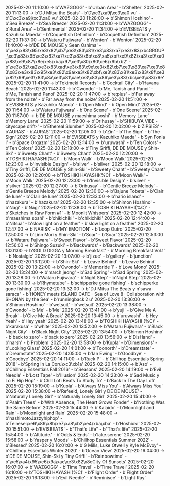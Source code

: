 2025-02-20 11:10:00 -> b'WAZGOGG' - b'Urban Area' - b'Shelter'
2025-02-20 11:13:00 -> b'DJ Mitsu the Beats' - b'D\xc3\xa9j\xc3\xa0 vu' - b'D\xc3\xa9j\xc3\xa0 vu'
2025-02-20 11:28:00 -> b'Shimon Hoshino' - b'Sea Breeze' - b'Sea Breeze'
2025-02-20 11:31:00 -> b'WAZGOGG' - b'Rural Area' - b'Sentimental'
2025-02-20 11:34:00 -> b'EVISBEATS y Kazuhiko Maeda' - b'Coquettish Definition' - b'Coquettish Definition'
2025-02-20 11:37:00 -> b'Wataru Fujiwara' - b'Wonton' - b'Wonton'
2025-02-20 11:40:00 -> b'DE DE MOUSE y Sean Oshima' - b'\xe3\x83\x95\xe3\x82\xb7\xe3\x83\x81\xe3\x83\xa7\xe3\x83\xbcGROUP_\xe3\x83\x95\xe3\x82\xa7\xe3\x83\x8b\xe8\xa5\xbf\xe9\x82\xa3\xe9\xa0\x88\xe9\x87\x8e\xe5\xba\x97\xe3\x80\x80\xe6\x9b\xb2' - b'\xe3\x82\xa2\xe3\x83\xad\xe3\x83\x9e\xe3\x82\xb7\xe3\x83\xa7\xe3\x83\x83\xe3\x83\x95\xe3\x82\x9a\xe3\x82\xbf\xe3\x83\x81\xe3\x83\x8f\xe3\x82\x99\xe3\x83\x8a\xe3\x81\xae\xe3\x83\x86\xe3\x83\xbc\xe3\x83\x9e'
2025-02-20 11:41:00 -> b'Tokimeki Records' - b'Cocktail City' - b'Havana Beach'
2025-02-20 11:43:00 -> b'Cwondo' - b'Me, Tanish and Panoi' - b'Me, Tanish and Panoi'
2025-02-20 11:47:00 -> b're:plus' - b'Far away from the noize' - b'Far away from the noize'
2025-02-20 11:51:00 -> b'EVISBEATS y Kazuhiko Maeda' - b'Open Mind' - b'Open Mind'
2025-02-20 11:54:00 -> b'Wataru Fujiwara' - b'One Scene' - b'One Scene'
2025-02-20 11:57:00 -> b'DE DE MOUSE y maeshima soshi' - b'Memory Lane' - b'Memory Lane'
2025-02-20 11:59:00 -> b'Orihusay' - b'SHIBUYA ViBE -cityscape drift-' - b'Ethereal Slumber'
2025-02-20 12:02:00 -> b'ZIPSIES' - b'AURAS' - b'AURAS'
2025-02-20 12:05:00 -> b'Zin' - b'The Sign' - b'The Sign'
2025-02-20 12:11:00 -> b'EVISBEATS y Kazuhiko Maeda' - b'Syn Fonia I' - b'Space Orgazm'
2025-02-20 12:14:00 -> b'uruwashi' - b'Ten Colors' - b'Ten Colors'
2025-02-20 12:18:00 -> b'Tiny Griffi, DE DE MOUSE y Shin-Ski' - b'Sweety Chant' - b'Sweety Chant'
2025-02-20 12:20:00 -> b'TOSHIKI HAYASHI(%C)' - b'Moon Walk' - b'Moon Walk'
2025-02-20 12:23:00 -> b'Invisible Design' - b'silver' - b'silver'
2025-02-20 12:18:00 -> b'Tiny Griffi, DE DE MOUSE y Shin-Ski' - b'Sweety Chant' - b'Sweety Chant'
2025-02-20 12:20:00 -> b'TOSHIKI HAYASHI(%C)' - b'Moon Walk' - b'Moon Walk'
2025-02-20 12:23:00 -> b'Invisible Design' - b'silver' - b'silver'
2025-02-20 12:27:00 -> b'Orihusay' - b'Gentle Breeze Melody' - b'Gentle Breeze Melody'
2025-02-20 12:30:00 -> b'Bajune Tobeta' - b'Clair de lune' - b'Clair de lune'
2025-02-20 12:33:00 -> b'hario island' - b'hazakura' - b'hazakura'
2025-02-20 12:35:00 -> b'Shimon Hoshino' - b'Nagi' - b'Nagi'
2025-02-20 12:38:00 -> b'TOSHIKI HAYASHI(%C)' - b'Sketches in Raw Form #1' - b'Moonlit Whispers'
2025-02-20 12:42:00 -> b'maeshima soshi' - b'chikichiki' - b'chikichiki'
2025-02-20 12:44:00 -> b'Nitsua' - b'slow light on a feather' - b'slow light on a feather'
2025-02-20 12:47:00 -> b'NARISK' - b'MY EMOTION' - b'Loop Outro'
2025-02-20 12:50:00 -> b'Linn Mori y Shin-Ski' - b'Soar' - b'Soar'
2025-02-20 12:53:00 -> b'Wataru Fujiwara' - b'Sweet Flavor' - b'Sweet Flavor'
2025-02-20 12:56:00 -> b'Shingo Suzuki' - b'Backwards' - b'Backwards'
2025-02-20 13:01:00 -> b'GOLD DIGGA y Morning Breakfast' - b'Morning Breakfast Vol.1' - b'Nostalgic'
2025-02-20 13:07:00 -> b'jizue' - b'gallery' - b'junction'
2025-02-20 13:12:00 -> b'Shin-Ski' - b'Leave Behind' - b'Leave Behind'
2025-02-20 13:22:00 -> b'Cwondo' - b'Memoride 1' - b'Love Mono'
2025-02-20 13:24:00 -> b'march jeong' - b'Sad Spring' - b'Sad Spring'
2025-02-20 13:28:00 -> b'Wataru Fujiwara' - b'Night Step' - b'Night Step'
2025-02-20 13:30:00 -> b'Rhymetube' - b'schipperke gone fishing' - b'schipperke gone fishing'
2025-02-20 13:32:00 -> b"DJ Mitsu The Beats y n'sawa-saraca" - b'HONEY meets ISLAND CAFE - Sea of Love 8- Collaboration with SHONAN by the Sea' - b'runningback 2 u'
2025-02-20 13:36:00 -> b'Shimon Hoshino' - b'wetsuit' - b'wetsuit'
2025-02-20 13:38:00 -> b'Cwondo' - b'Me' - b'Me'
2025-02-20 13:41:00 -> b'yuji' - b'Give Me A Break' - b'Give Me A Break'
2025-02-20 13:45:00 -> b'uruwashi' - b'Hey Yeah' - b'Hey yeah'
2025-02-20 13:48:00 -> b'TOSHIKI HAYASHI (%C)' - b'karakusa' - b'white'
2025-02-20 13:52:00 -> b'Wataru Fujiwara' - b'Black Night City' - b'Black Night City'
2025-02-20 13:54:00 -> b'Shimon Hoshino' - b'back to zero' - b'back to zero'
2025-02-20 13:56:00 -> b'DisHand' - b'harsh' - b'Problem'
2025-02-20 13:58:00 -> b'Kupla' - b'Dimensions' - b'Looking Glass'
2025-02-20 14:01:00 -> b'Toonorth' - b'Dreamstate' - b'Dreamstate'
2025-02-20 14:05:00 -> b'Ian Ewing' - b'Goodbye' - b'Goodbye'
2025-02-20 14:11:00 -> b'Ruck P' - b'Chillhop Essentials Spring 2018' - b'Spring In La Coru\xc3\xb1a'
2025-02-20 14:15:00 -> b'Aso' - b'Chillhop Essentials Fall 2016' - b'Seasons'
2025-02-20 14:19:00 -> b'Evil Needle' - b'Lost Tape' - b'Illusion'
2025-02-20 14:23:00 -> b'Sad Music y Lo Fi Hip Hop' - b'Chill Lofi Beats To Study To' - b'Back In The Day Lofi'
2025-02-20 15:19:00 -> b'Kupla' - b'Always Miss You' - b'Always Miss You'
2025-02-20 15:38:00 -> b'Refeeld, Lonely Girl y DE DE MOUSE' - b'Naturally Lonely Girl' - b'Naturally Lonely Girl'
2025-02-20 15:41:00 -> b'Psalm Trees' - b'With Absence, The Heart Grows Fonder' - b'Nothing Was the Same Before'
2025-02-20 15:44:00 -> b'Kalaido' - b'Moonlight and Rain' - b'Moonlight and Rain'
2025-02-20 15:48:00 -> b'hashimotoJazzyhiphop' - b'Teinese:\xe6\x89\x8b\xe7\xa8\xb2\xe4\xba\xba' - b'Hoshioki'
2025-02-20 15:51:00 -> b'EVISBEATS' - b"That's Life" - b"That's life"
2025-02-20 15:54:00 -> b'Altitude.' - b'Odds & Ends' - b'lake.serene'
2025-02-20 15:58:00 -> b'Yasper y Moods' - b'Chillhop Essentials Summer 2022' - b'Blessed'
2025-02-20 16:01:00 -> b'G Mills, Luke Otwell y Kyle McEvoy' - b'Chillhop Essentials Winter 2020' - b'Ocean View'
2025-02-20 16:04:00 -> b'DE DE MOUSE, Shin-Ski y Tiny Griffi' - b'Rainbowtime' - b'\xe5\xa4\x95\xe6\x9a\xae\xe3\x82\x8cCity Of Sunsets'
2025-02-20 16:07:00 -> b'WAZGOGG' - b'Time Travel' - b'Time Travel'
2025-02-20 16:10:00 -> b'TOSHIKI HAYASHI(%C)' - b'Flight Order' - b'Flight Order'
2025-02-20 16:13:00 -> b'Evil Needle' - b'Reminisce' - b'Light Ray'
